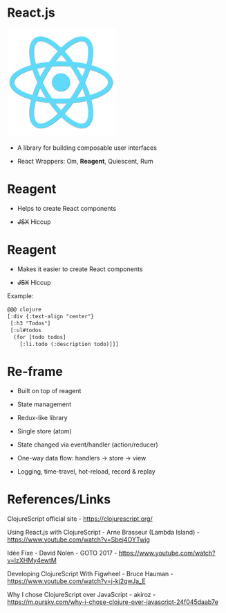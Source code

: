 <!SLIDE react bullets incremental>

# React.js

<img class="react-logo" src="../_images/react.png" alt="react logo" />

* A library for building composable user interfaces

* React Wrappers: Om, **Reagent**, Quiescent, Rum


<!SLIDE reagent incremental>

# Reagent

* Helps to create React components

* ~~JSX~~ Hiccup

<!SLIDE reagent>

# Reagent

* Makes it easier to create React components

* ~~JSX~~ Hiccup

Example:

    @@@ clojure
    [:div {:text-align "center"}
     [:h3 "Todos"]
     [:ul#todos
      (for [todo todos]
        [:li.todo (:description todo)]]]

<!SLIDE re-frame bullets incremental>

# Re-frame

* Built on top of reagent

* State management

* Redux-like library

* Single store (atom)

* State changed via event/handler (action/reducer)

* One-way data flow: handlers -> store -> view

* Logging, time-travel, hot-reload, record & replay

<!SLIDE references>

# References/Links

ClojureScript official site - https://clojurescript.org/

Using React.js with ClojureScript - Arne Brasseur (Lambda Island) - https://www.youtube.com/watch?v=Sbej4OYTwjg

Idée Fixe - David Nolen - GOTO 2017 - https://www.youtube.com/watch?v=lzXHMy4ewtM

Developing ClojureScript With Figwheel - Bruce Hauman - https://www.youtube.com/watch?v=j-kj2qwJa_E

Why I chose ClojureScript over JavaScript - akiroz - https://m.oursky.com/why-i-chose-clojure-over-javascript-24f045daab7e

